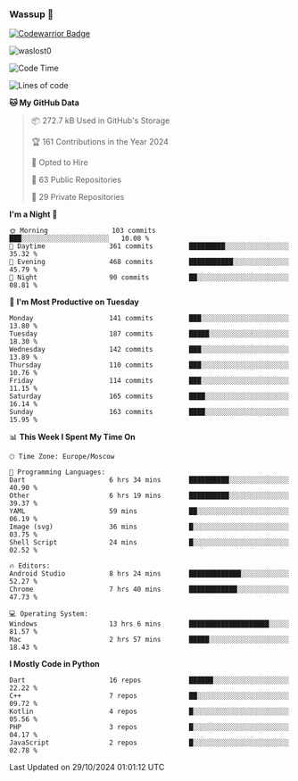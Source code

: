 ### Wassup 👋

[![Codewarrior Badge](https://www.codewars.com/users/waslost/badges/small)](https://www.codewars.com/users/waslost)

<p align="left"> <img src="https://komarev.com/ghpvc/?username=waslost0" alt="waslost0" /></p>

<!--START_SECTION:waka-->
![Code Time](http://img.shields.io/badge/Code%20Time-4%2C990%20hrs%2022%20mins-blue)

![Lines of code](https://img.shields.io/badge/From%20Hello%20World%20I%27ve%20Written-1.5%20million%20lines%20of%20code-blue)

**🐱 My GitHub Data** 

> 📦 272.7 kB Used in GitHub's Storage 
 > 
> 🏆 161 Contributions in the Year 2024
 > 
> 💼 Opted to Hire
 > 
> 📜 63 Public Repositories 
 > 
> 🔑 29 Private Repositories 
 > 
**I'm a Night 🦉** 

```text
🌞 Morning                103 commits         ███░░░░░░░░░░░░░░░░░░░░░░   10.08 % 
🌆 Daytime                361 commits         █████████░░░░░░░░░░░░░░░░   35.32 % 
🌃 Evening                468 commits         ███████████░░░░░░░░░░░░░░   45.79 % 
🌙 Night                  90 commits          ██░░░░░░░░░░░░░░░░░░░░░░░   08.81 % 
```
📅 **I'm Most Productive on Tuesday** 

```text
Monday                   141 commits         ███░░░░░░░░░░░░░░░░░░░░░░   13.80 % 
Tuesday                  187 commits         █████░░░░░░░░░░░░░░░░░░░░   18.30 % 
Wednesday                142 commits         ███░░░░░░░░░░░░░░░░░░░░░░   13.89 % 
Thursday                 110 commits         ███░░░░░░░░░░░░░░░░░░░░░░   10.76 % 
Friday                   114 commits         ███░░░░░░░░░░░░░░░░░░░░░░   11.15 % 
Saturday                 165 commits         ████░░░░░░░░░░░░░░░░░░░░░   16.14 % 
Sunday                   163 commits         ████░░░░░░░░░░░░░░░░░░░░░   15.95 % 
```


📊 **This Week I Spent My Time On** 

```text
🕑︎ Time Zone: Europe/Moscow

💬 Programming Languages: 
Dart                     6 hrs 34 mins       ██████████░░░░░░░░░░░░░░░   40.90 % 
Other                    6 hrs 19 mins       ██████████░░░░░░░░░░░░░░░   39.37 % 
YAML                     59 mins             ██░░░░░░░░░░░░░░░░░░░░░░░   06.19 % 
Image (svg)              36 mins             █░░░░░░░░░░░░░░░░░░░░░░░░   03.75 % 
Shell Script             24 mins             █░░░░░░░░░░░░░░░░░░░░░░░░   02.52 % 

🔥 Editors: 
Android Studio           8 hrs 24 mins       █████████████░░░░░░░░░░░░   52.27 % 
Chrome                   7 hrs 40 mins       ████████████░░░░░░░░░░░░░   47.73 % 

💻 Operating System: 
Windows                  13 hrs 6 mins       ████████████████████░░░░░   81.57 % 
Mac                      2 hrs 57 mins       █████░░░░░░░░░░░░░░░░░░░░   18.43 % 
```

**I Mostly Code in Python** 

```text
Dart                     16 repos            ██████░░░░░░░░░░░░░░░░░░░   22.22 % 
C++                      7 repos             ██░░░░░░░░░░░░░░░░░░░░░░░   09.72 % 
Kotlin                   4 repos             █░░░░░░░░░░░░░░░░░░░░░░░░   05.56 % 
PHP                      3 repos             █░░░░░░░░░░░░░░░░░░░░░░░░   04.17 % 
JavaScript               2 repos             █░░░░░░░░░░░░░░░░░░░░░░░░   02.78 % 
```




 Last Updated on 29/10/2024 01:01:12 UTC
<!--END_SECTION:waka-->

